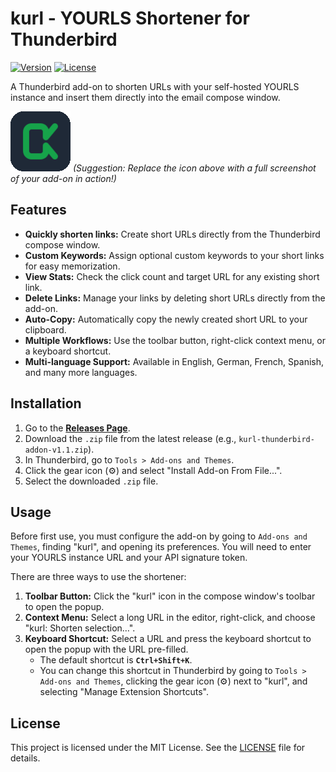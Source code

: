 # kurl - YOURLS Shortener for Thunderbird

[![Version](https://img.shields.io/badge/version-1.1-blue.svg)](https://github.com/gerald-drissner/kurl-thunderbird-addon/releases)
[![License](https://img.shields.io/badge/license-MIT-green.svg)](LICENSE)

A Thunderbird add-on to shorten URLs with your self-hosted YOURLS instance and insert them directly into the email compose window.

![Screenshot of the kurl popup](images/kurl-icon-96.png)
*(Suggestion: Replace the icon above with a full screenshot of your add-on in action!)*

## Features

* **Quickly shorten links:** Create short URLs directly from the Thunderbird compose window.
* **Custom Keywords:** Assign optional custom keywords to your short links for easy memorization.
* **View Stats:** Check the click count and target URL for any existing short link.
* **Delete Links:** Manage your links by deleting short URLs directly from the add-on.
* **Auto-Copy:** Automatically copy the newly created short URL to your clipboard.
* **Multiple Workflows:** Use the toolbar button, right-click context menu, or a keyboard shortcut.
* **Multi-language Support:** Available in English, German, French, Spanish, and many more languages.

## Installation

1.  Go to the [**Releases Page**](https://github.com/gerald-drissner/kurl-thunderbird-addon/releases).
2.  Download the `.zip` file from the latest release (e.g., `kurl-thunderbird-addon-v1.1.zip`).
3.  In Thunderbird, go to `Tools > Add-ons and Themes`.
4.  Click the gear icon (⚙️) and select "Install Add-on From File...".
5.  Select the downloaded `.zip` file.

## Usage

Before first use, you must configure the add-on by going to `Add-ons and Themes`, finding "kurl", and opening its preferences. You will need to enter your YOURLS instance URL and your API signature token.

There are three ways to use the shortener:

1.  **Toolbar Button:** Click the "kurl" icon in the compose window's toolbar to open the popup.
2.  **Context Menu:** Select a long URL in the editor, right-click, and choose "kurl: Shorten selection…".
3.  **Keyboard Shortcut:** Select a URL and press the keyboard shortcut to open the popup with the URL pre-filled.
    * The default shortcut is **`Ctrl+Shift+K`**.
    * You can change this shortcut in Thunderbird by going to `Tools > Add-ons and Themes`, clicking the gear icon (⚙️) next to "kurl", and selecting "Manage Extension Shortcuts".

## License

This project is licensed under the MIT License. See the [LICENSE](LICENSE) file for details.
